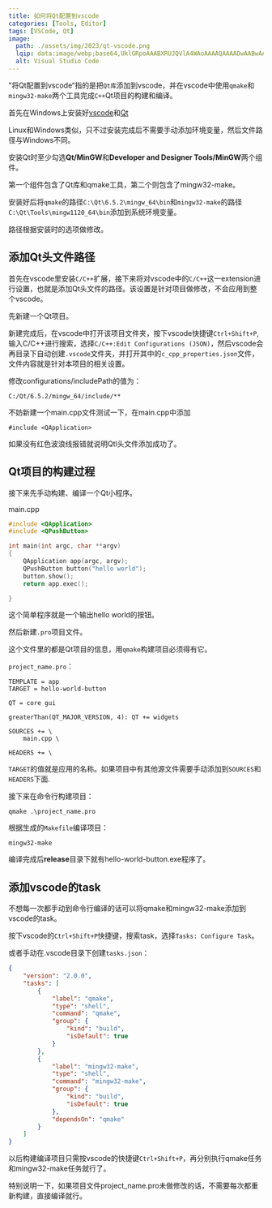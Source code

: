 ```yaml
---
title: 如何将Qt配置到vscode
categories: [Tools, Editor]
tags: [VSCode, Qt]
image:
  path: ./assets/img/2023/qt-vscode.png
  lqip: data:image/webp;base64,UklGRpoAAABXRUJQVlA4WAoAAAAQAAAADwAABwAAQUxQSDIAAAARL0AmbZurmr57yyIiqE8oiG0bejIYEQTgqiDA9vqnsUSI6H+oAERp2HZ65qP/VIAWAFZQOCBCAAAA8AEAnQEqEAAIAAVAfCWkAALp8sF8rgRgAP7o9FDvMCkMde9PK7euH5M1m6VWoDXf2FkP3BqV0ZYbO6NA/VFIAAAA
  alt: Visual Studio Code
---
```


”将Qt配置到vscode“指的是把`Qt库`添加到vscode，并在vscode中使用`qmake`和`mingw32-make`两个工具完成`C++`Qt项目的构建和编译。

首先在Windows上安装好[vscode](https://code.visualstudio.com/download)和[Qt](https://www.qt.io/download-qt-installer-oss?hsCtaTracking=99d9dd4f-5681-48d2-b096-470725510d34%7C074ddad0-fdef-4e53-8aa8-5e8a876d6ab4)

Linux和Windows类似，只不过安装完成后不需要手动添加环境变量，然后文件路径与Windows不同。

安装Qt时至少勾选**Qt/MinGW**和**Developer and Designer Tools/MinGW**两个组件。

第一个组件包含了Qt库和qmake工具，第二个则包含了mingw32-make。

安装好后将`qmake`的路径`C:\Qt\6.5.2\mingw_64\bin`和`mingw32-make`的路径`C:\Qt\Tools\mingw1120_64\bin`添加到系统环境变量。

路径根据安装时的选项做修改。

## 添加Qt头文件路径

首先在vscode里安装`C/C++`扩展，接下来将对vscode中的`C/C++`这一extension进行设置，也就是添加Qt头文件的路径。该设置是针对项目做修改，不会应用到整个vscode。

先新建一个Qt项目。

新建完成后，在vscode中打开该项目文件夹，按下vscode快捷键`Ctrl+Shift+P`,输入C/C++进行搜索，选择`C/C++:Edit Configurations (JSON)`，然后vscode会再目录下自动创建`.vscode`文件夹，并打开其中的`c_cpp_properties.json`文件，文件内容就是针对本项目的相关设置。

修改configurations/includePath的值为：

`C:/Qt/6.5.2/mingw_64/include/**`

不妨新建一个main.cpp文件测试一下，在main.cpp中添加

`#include <QApplication>`

如果没有红色波浪线报错就说明Qtl头文件添加成功了。

## Qt项目的构建过程

接下来先手动构建、编译一个Qt小程序。

main.cpp

```c++
#include <QApplication>
#include <QPushButton>

int main(int argc, char **argv)
{
    QApplication app(argc, argv);
    QPushButton button("hello world");
    button.show();
    return app.exec();

}
```

这个简单程序就是一个输出hello world的按钮。

然后新建`.pro`项目文件。

这个文件里的都是Qt项目的信息，用`qmake`构建项目必须得有它。

`project_name.pro`：

```
TEMPLATE = app
TARGET = hello-world-button

QT = core gui

greaterThan(QT_MAJOR_VERSION, 4): QT += widgets

SOURCES += \
    main.cpp \

HEADERS += \
```

`TARGET`的值就是应用的名称。如果项目中有其他源文件需要手动添加到`SOURCES`和`HEADERS`下面.

接下来在命令行构建项目：

```
qmake .\project_name.pro
```

根据生成的`Makefile`编译项目：

```
mingw32-make
```

编译完成后**release**目录下就有hello-world-button.exe程序了。

## 添加vscode的task

不想每一次都手动到命令行编译的话可以将qmake和mingw32-make添加到vscode的task。

按下vscode的`Ctrl+Shift+P`快捷键，搜索task，选择`Tasks: Configure Task`。

或者手动在.vscode目录下创建`tasks.json`：

```json
{
    "version": "2.0.0",
    "tasks": [
        {
            "label": "qmake",
            "type": "shell",
            "command": "qmake",
            "group": {
                "kind": "build",
                "isDefault": true
            }
        },
        {
            "label": "mingw32-make",
            "type": "shell",
            "command": "mingw32-make",
            "group": {
                "kind": "build",
                "isDefault": true
            },
            "dependsOn": "qmake"
        }
    ]
}
```

以后构建编译项目只需按vscode的快捷键`Ctrl+Shift+P`，再分别执行qmake任务和mingw32-make任务就行了。

特别说明一下，如果项目文件project_name.pro未做修改的话，不需要每次都重新构建，直接编译就行。
